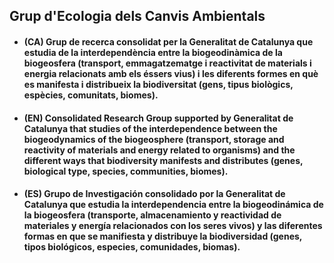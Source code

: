 ## Grup d'Ecologia dels Canvis Ambientals

- #### (CA) Grup de recerca consolidat per la Generalitat de Catalunya que estudia de la interdependència entre la biogeodinàmica de la biogeosfera (transport, emmagatzematge i reactivitat de materials i energia relacionats amb els éssers vius) i les diferents formes en què es manifesta i distribueix la biodiversitat (gens, tipus biològics, espècies, comunitats, biomes). 

- #### (EN) Consolidated Research Group supported by Generalitat de Catalunya that studies of the interdependence between the biogeodynamics of the biogeosphere (transport, storage and reactivity of materials and energy related to organisms) and the different ways that biodiversity manifests and distributes (genes, biological type, species, communities, biomes).

- #### (ES) Grupo de Investigación consolidado por la Generalitat de Catalunya que estudia la interdependencia entre la biogeodinámica de la biogeosfera (transporte, almacenamiento y reactividad de materiales y energía relacionados con los seres vivos) y las diferentes formas en que se manifiesta y distribuye la biodiversidad (genes, tipos biológicos, especies, comunidades, biomas).

<!--

**Here are some ideas to get you started:**

🙋‍♀️ A short introduction - what is your organization all about?
🌈 Contribution guidelines - how can the community get involved?
👩‍💻 Useful resources - where can the community find your docs? Is there anything else the community should know?
🍿 Fun facts - what does your team eat for breakfast?
🧙 Remember, you can do mighty things with the power of [Markdown](https://docs.github.com/github/writing-on-github/getting-started-with-writing-and-formatting-on-github/basic-writing-and-formatting-syntax)
-->
